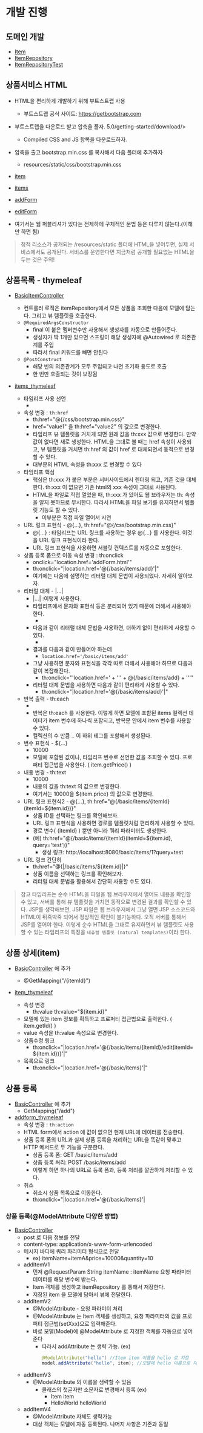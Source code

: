 # 개발 진행

## 도메인 개발

- [Item](./item-service/src/main/java/hello/itemservice/domain/item/Item.java)
- [ItemRepository](./item-service/src/main/java/hello/itemservice/domain/item/ItemRepository.java)
- [ItemRepositoryTest](./item-service/src/test/java/hello/itemservice/domain/item/ItemRepositoryTest.java)

## 상품서비스 HTML

- HTML을 편리하게 개발하기 위해 부트스트랩 사용
  - 부트스트랩 공식 사이트: <https://getbootstrap.com>
- 부트스트랩을 다운로드 받고 압축을 풀자.
5.0/getting-started/download/>
  - Compiled CSS and JS 항목을 다운로드하자.
- 압축을 출고 bootstrap.min.css 를 복사해서 다음 폴더에 추가하자
  - resources/static/css/bootstrap.min.css

- [item](./item-service/src/main/resources/static/html/item.html)
- [items](./item-service/src/main/resources/static/html/items.html)
- [addForm](./item-service/src/main/resources/static/html/addForm.html)
- [editForm](./item-service/src/main/resources/static/html/editForm.html)

- 여기서는 웹 퍼블리셔가 있다는 전제하에 구체적인 문법 등은 다루지 않는다.(이해만 하면 됨)

> 정적 리소스가 공개되는 /resources/static 폴더에 HTML을 넣어두면, 실제 서비스에서도 공개된다.
> 서비스를 운영한다면 지금처럼 공개할 필요없는 HTML을 두는 것은 주의!

## 상품목록 - thymeleaf

- [BasicItemController](./item-service/src/main/java/hello/itemservice/web/basic/BasicItemController.java)
  - 컨트롤러 로직은 itemRepository에서 모든 상품을 조회한 다음에 모델에 담는다. 그리고 뷰 템플릿을 호출한다.
  - `@RequiredArgsConstructor`
    - final 이 붙은 멤버변수만 사용해서 생성자를 자동으로 만들어준다.
    - 생성자가 딱 1개만 있으면 스프링이 해당 생성자에 @Autowired 로 의존관계를 주입
    - 따라서 final 키워드를 빼면 안된다
  - `@PostConstruct`
    - 해당 빈의 의존관계가 모두 주입되고 나면 초기화 용도로 호출
    - 한 번만 호출되는 것이 보장됨

- [items_thymeleaf](./item-service/src/main/resources/templates/basic/items.html)
  - 타임리프 사용 선언
    - <html xmlns:th="http://www.thymeleaf.org">
  - 속성 변경 : `th:href`
    - th:href="@{/css/bootstrap.min.css}"
    - href="value1" 을 th:href="value2" 의 값으로 변경한다.
    - 타임리프 뷰 템플릿을 거치게 되면 원래 값을 th:xxx 값으로 변경한다. 만약 값이 없다면 새로 생성한다. HTML을 그대로 볼 때는 href 속성이 사용되고, 뷰 템플릿을 거치면 th:href 의 값이 href 로 대체되면서 동적으로 변경할 수 있다.
    - 대부분의 HTML 속성을 th:xxx 로 변경할 수 있다
  - 타임리프 핵심
    - 핵심은 th:xxx 가 붙은 부분은 서버사이드에서 렌더링 되고, 기존 것을 대체한다. th:xxx 이 없으면 기존 html의 xxx 속성이 그대로 사용된다.
    - HTML을 파일로 직접 열었을 때, th:xxx 가 있어도 웹 브라우저는 th: 속성을 알지 못하므로 무시한다. 따라서 HTML을 파일 보기를 유지하면서 템플릿 기능도 할 수 있다.
      - 이부분은 직접 파일 열어서 시연
  - URL 링크 표현식 - @{...}, th:href="@{/css/bootstrap.min.css}"
    - @{...} : 타임리프는 URL 링크를 사용하는 경우 @{...} 를 사용한다. 이것을 URL 링크 표현식이라 한다.
    - URL 링크 표현식을 사용하면 서블릿 컨텍스트를 자동으로 포함한다.
  - 상품 등록 폼으로 이동 속성 변경 : th:onclick
    - onclick="location.href='addForm.html'"
    - th:onclick="|location.href='@{/basic/items/add}'|"
    - 여기에는 다음에 설명하는 리터럴 대체 문법이 사용되었다. 자세히 알아보자.
  - 리터럴 대체 - |...|
    - |...| :이렇게 사용한다.
    - 타임리프에서 문자와 표현식 등은 분리되어 있기 때문에 더해서 사용해야 한다.
      - <span th:text="'Welcome to our application, ' + ${user.name} + '!'">
    - 다음과 같이 리터럴 대체 문법을 사용하면, 더하기 없이 편리하게 사용할 수 있다.
      - <span th:text="|Welcome to our application, ${user.name}!|">
    - 결과를 다음과 같이 만들어야 하는데 
      - `location.href='/basic/items/add'`
    - 그냥 사용하면 문자와 표현식을 각각 따로 더해서 사용해야 하므로 다음과 같이 복잡해진다. 
      - th:onclick="'location.href=' + '\'' + @{/basic/items/add} + '\''"
    - 리터럴 대체 문법을 사용하면 다음과 같이 편리하게 사용할 수 있다. 
      - th:onclick="|location.href='@{/basic/items/add}'|"
  - 반복 출력 - th:each
    - <tr th:each="item : ${items}">
    - 반복은 th:each 를 사용한다. 이렇게 하면 모델에 포함된 items 컬렉션 데이터가 item 변수에 하나씩 포함되고, 반복문 안에서 item 변수를 사용할 수 있다.
    - 컬렉션의 수 만큼 <tr>..</tr> 이 하위 테그를 포함해서 생성된다.
  - 변수 표현식 - ${...}
    - <td th:text="${item.price}">10000</td>
    - 모델에 포함된 값이나, 타임리프 변수로 선언한 값을 조회할 수 있다. 프로퍼티 접근법을 사용한다. ( item.getPrice() )
  - 내용 변경 - th:text
    - <td th:text="${item.price}">10000</td>
    - 내용의 값을 th:text 의 값으로 변경한다.
    - 여기서는 10000을 ${item.price} 의 값으로 변경한다.
  - URL 링크 표현식2 - @{...}, th:href="@{/basic/items/{itemId}(itemId=${item.id})}"
    - 상품 ID를 선택하는 링크를 확인해보자.
    - URL 링크 표현식을 사용하면 경로를 템플릿처럼 편리하게 사용할 수 있다.
    - 경로 변수( {itemId} ) 뿐만 아니라 쿼리 파라미터도 생성한다.
    - (예) th:href="@{/basic/items/{itemId}(itemId=${item.id}, query='test')}"
      - 생성 링크: http://localhost:8080/basic/items/1?query=test
  - URL 링크 간단히 
    - th:href="@{|/basic/items/${item.id}|}"
    - 상품 이름을 선택하는 링크를 확인해보자.
    - 리터럴 대체 문법을 활용해서 간단히 사용할 수도 있다.

> 참고
> 타임리프는 순수 HTML을 파일을 웹 브라우저에서 열어도 내용을 확인할 수 있고, 서버를 통해 뷰 템플릿을 거치면 동적으로 변경된 결과를 확인할 수 있다. 
> JSP를 생각해보면, JSP 파일은 웹 브라우저에서 그냥 열면 JSP 소스코드와 HTML이 뒤죽박죽 되어서 정상적인 확인이 불가능하다. 오직 서버를 통해서 JSP를 열어야 한다.
> 이렇게 순수 HTML을 그대로 유지하면서 뷰 템플릿도 사용할 수 있는 타임리프의 특징을 `네츄럴 템플릿 (natural templates)`이라 한다.

## 상품 상세(item)

- [BasicController](./item-service/src/main/java/hello/itemservice/web/basic/BasicItemController.java) 에 추가
  - @GetMapping("/{itemId}")

- [item_thymeleaf](./item-service/src/main/resources/templates/basic/item.html)
  - 속성 변경
    - th:value th:value="${item.id}"
  - 모델에 있는 item 정보를 획득하고 프로퍼티 접근법으로 출력한다. ( item.getId() ) 
  - value 속성을 th:value 속성으로 변경한다.
  - 상품수정 링크
    - th:onclick="|location.href='@{/basic/items/{itemId}/edit(itemId=${item.id})}'|"
  - 목록으로 링크
    - th:onclick="|location.href='@{/basic/items}'|"

## 상품 등록

- [BasicController](./item-service/src/main/java/hello/itemservice/web/basic/BasicItemController.java) 에 추가
  - GetMapping("/add")
- [addform_thymeleaf](./item-service/src/main/resources/templates/basic/addForm.html)
  - 속성 변경 : `th:action`
  - HTML form에서 action 에 값이 없으면 현재 URL에 데이터를 전송한다.
  - 상품 등록 폼의 URL과 실제 상품 등록을 처리하는 URL을 똑같이 맞추고 HTTP 메서드로 두 기능을 구분한다.
    - 상품 등록 폼: GET /basic/items/add
    - 상품 등록 처리: POST /basic/items/add
    - 이렇게 하면 하나의 URL로 등록 폼과, 등록 처리를 깔끔하게 처리할 수 있다.
  - 취소
    - 취소시 상품 목록으로 이동한다. 
    - th:onclick="|location.href='@{/basic/items}'|

### 상품 등록(@ModelAttribute 다양한 방법)

- [BasicController](./item-service/src/main/java/hello/itemservice/web/basic/BasicItemController.java)
  - post 로 다음 정보를 전달
  - content-type: application/x-www-form-urlencoded
  - 메시지 바디에 쿼리 파리미터 형식으로 전달 
    - ex) itemName=itemA&price=10000&quantity=10
  - addItemV1
    - 먼저 @RequestParam String itemName : itemName 요청 파라미터 데이터를 해당 변수에 받는다.
    - Item 객체를 생성하고 itemRepository 를 통해서 저장한다.
    - 저장된 item 을 모델에 담아서 뷰에 전달한다.
  - addItemV2
    - @ModelAttribute - 요청 파라미터 처리
    - @ModelAttribute 는 Item 객체를 생성하고, 요청 파라미터의 값을 프로퍼티 접근법(setXxx)으로 입력해준다.
    - 바로 모델(Model)에 @ModelAttribute 로 지정한 객체를 자동으로 넣어준다
      - 따라서 addAttribute 는 생략 가능.
        (ex)
        ```java
        @ModelAttribute("hello") //Item item 이름을 hello 로 지정 
        model.addAttribute("hello", item); //모델에 hello 이름으로 저장
        ```
  - addItemV3
    - @ModelAttribute 의 이름을 생략할 수 있음
      - 클래스의 첫글자만 소문자로 변경해서 등록
        (ex)
        - Item item
        - HelloWorld helloWorld
  - addItemV4
    - @ModelAttribute 자체도 생략가능
    - 대상 객체는 모델에 자동 등록된다. 나머지 사항은 기존과 동일
